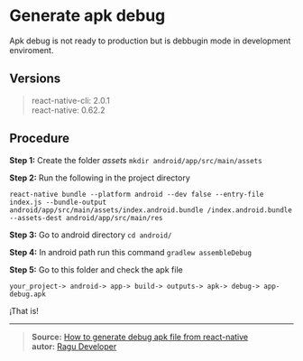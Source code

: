 # Generate apk debug

Apk debug is not ready to production but is debbugin mode in development enviroment.

## Versions

> react-native-cli: 2.0.1 \
> react-native: 0.62.2

## Procedure

**Step 1:** Create the folder _assets_
`mkdir android/app/src/main/assets`

**Step 2:** Run the following in the project directory

```
react-native bundle --platform android --dev false --entry-file index.js --bundle-output android/app/src/main/assets/index.android.bundle /index.android.bundle --assets-dest android/app/src/main/res
```

**Step 3:** Go to android directory
`cd android/`

**Step 4:** In android path run this command
`gradlew assembleDebug`

**Step 5:** Go to this folder and check the apk file

```
your_project-> android-> app-> build-> outputs-> apk-> debug-> app-debug.apk
```

¡That is!

---

> **Source:** [How to generate debug apk file from react-native](https://medium.com/codingtown/how-to-generate-apk-file-from-react-native-f4fbc923bfdb) \
> **autor:** [Ragu Developer](https://medium.com/@raguct25)
